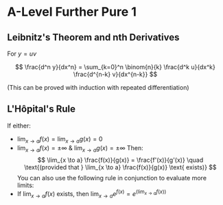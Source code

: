 
# A-Level Further Pure 1
## Leibnitz's Theorem and nth Derivatives
For $y=uv$

$$
\frac{d^n y}{dx^n} = \sum_{k=0}^n \binom{n}{k} \frac{d^k u}{dx^k} \frac{d^{n-k} v}{dx^{n-k}}
$$

(This can be proved with induction with repeated differentiation)
## L'Hôpital's Rule
If either:
- $\displaystyle \lim_{x \to a} f(x) = \lim_{x \to a} g(x) = 0$
- $\displaystyle \lim_{x \to a} f(x) = \pm \infty$ & $\displaystyle \lim_{x \to a} g(x) = \pm \infty$
Then:
$$
\lim_{x \to a} \frac{f(x)}{g(x)} = \frac{f'(x)}{g'(x)} \quad \text{(provided that } \lim_{x \to a} \frac{f(x)}{g(x)} \text{ exists)}
$$
You can also use the following rule in conjunction to evaluate more limits:
- If $\displaystyle \lim_{x \to a} f(x)$ exists, then $\displaystyle \lim_{x \to a} e^{f(x)} = e^{\left( \displaystyle \lim_{x \to a} f(x)\right)}$


